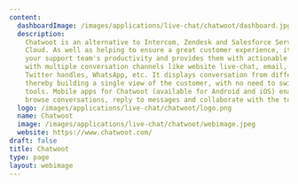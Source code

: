 ```yaml
---
content:
  dashboardImage: /images/applications/live-chat/chatwoot/dashboard.jpg
  description:
    Chatwoot is an alternative to Intercom, Zendesk and Salesforce Service
    Cloud. As well as helping to ensure a great customer experience, it increases
    your support team's productivity and provides them with actionable data. It integrates
    with multiple conversation channels like website live-chat, email, Facebook pages,
    Twitter handles, WhatsApp, etc. It displays conversation from different channels,
    thereby building a single view of the customer, with no need to switch between
    tools. Mobile apps for Chatwoot (available for Android and iOS) enable you to
    browse conversations, reply to messages and collaborate with the team.
  logo: /images/applications/live-chat/chatwoot/logo.png
  name: Chatwoot
  image: /images/applications/live-chat/chatwoot/webimage.jpeg
  website: https://www.chatwoot.com/
draft: false
title: Chatwoot
type: page
layout: webimage
---
```

